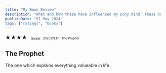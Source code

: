 ```yaml
---
title: "My Book Review"
description: "What and how these have influenced my puny mind. These can be books and audiobooks as well."
publishDate: "01 May 2024"
tags: ["ratings", "books"]
---
```






<span style="font-size: 17px;">★★★★</span> &nbsp; <span style="font-size: 10px;">
  <a href="#1">review</a> &nbsp; 2023.09.17 &nbsp; The Prophet </span>
































<a id="1"></a>
<h2>The Prophet</h2>
<p>The one which explains everything valueable in life.</p>



